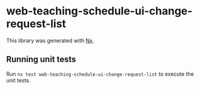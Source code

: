 # web-teaching-schedule-ui-change-request-list

This library was generated with [Nx](https://nx.dev).

## Running unit tests

Run `nx test web-teaching-schedule-ui-change-request-list` to execute the unit tests.
